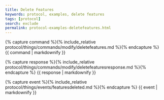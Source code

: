 ```yaml
---
title: Delete Features
keywords: protocol, examples, delete features
tags: [protocol]
search: exclude
permalink: protocol-examples-deletefeatures.html
---
```


{% capture command %}{% include_relative protocol/things/commands/modify/deletefeatures.md %}{% endcapture %}
{{ command | markdownify }}

{% capture response %}{% include_relative protocol/things/commands/modify/deletefeaturesresponse.md %}{% endcapture %}
{{ response | markdownify }}

{% capture event %}{% include_relative protocol/things/events/featuresdeleted.md %}{% endcapture %}
{{ event | markdownify }}
